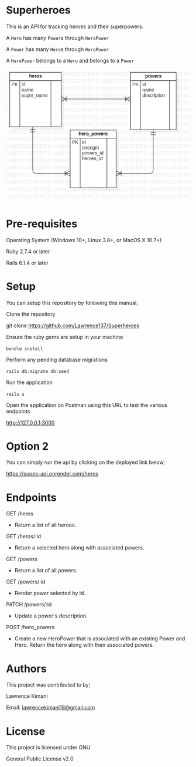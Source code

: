 # Superheroes

This is an API for tracking heroes and their superpowers.

A `Hero` has many `Power`s through `HeroPower`

A `Power` has many `Hero`s through `HeroPower`

A `HeroPower` belongs to a `Hero` and belongs to a `Power`

![](ERDDiagram4.jpg)


# Pre-requisites

Operating System (Windows 10+, Linux 3.8+, or MacOS X 10.7+)

Ruby 2.7.4 or later

Rails 6.1.4 or later

# Setup

You can setup this repository by following this manual;

Clone the repository

git clone https://github.com/Lawrence137/Superheroes

Ensure the ruby gems are setup in your machine

`bundle install`

Perform any pending database migrations

`rails db:migrate db:seed`

Run the application

`rails s`

Open the application on Postman using this URL to test the various endpoints

http://127.0.0.1:3000

# Option 2

You can simply run the api by clicking on the deployed link below;

https://supes-api.onrender.com/heros

# Endpoints

GET /heros

- Return a list of all heroes.

GET /heros/:id

- Return a selected hero along with associated powers.

GET /powers

- Return a list of all powers.

GET /powers/:id

- Render power selected by id.

PATCH /powers/:id

- Update a power's description.

 POST /hero_powers

 - Create a new HeroPower that is associated with an
existing Power and Hero. Return the hero along with their associated powers.


# Authors

This project was contributed to by;

Lawrence Kimani

Email: lawrencekimani18@gmail.com

# License

This project is licensed under GNU

General Public License v2.0